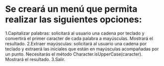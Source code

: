 # Se creará un menú que permita realizar las siguientes opciones:
1.Capitalizar palabras: solicitará al usuario una cadena por teclado y convertirá el primer caracter de cada palabra a mayúsculas. Mostrará el resultado.
2.Extraer mayúsculas: solicitará al usuario una cadena por teclado y extraerá las iniciales que están en mayúsculas acompañadas    por un punto. Necesitarás el método Character.isUpperCase(caracter). Mostrará el resultado.
3.Salir.
